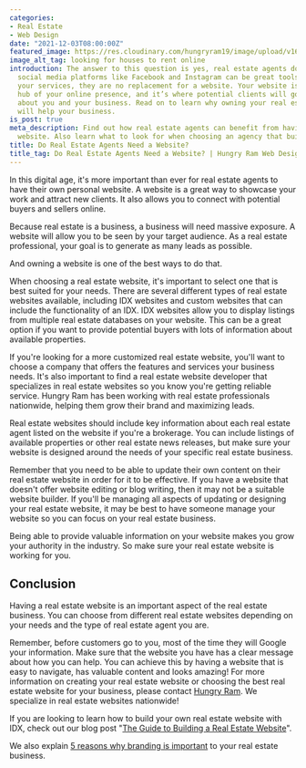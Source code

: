 ```yaml
---
categories:
- Real Estate
- Web Design
date: "2021-12-03T08:00:00Z"
featured_image: https://res.cloudinary.com/hungryram19/image/upload/v1638579145/hungryram/real-estate-peresonal-website_bcdygx.jpg
image_alt_tag: looking for houses to rent online
introduction: The answer to this question is yes, real estate agents do need a website. While
  social media platforms like Facebook and Instagram can be great tools for marketing
  your services, they are no replacement for a website. Your website is the central
  hub of your online presence, and it’s where potential clients will go to learn more
  about you and your business. Read on to learn why owning your real estate website
  will help your business.
is_post: true
meta_description: Find out how real estate agents can benefit from having their own
  website. Also learn what to look for when choosing an agency that builds websites.
title: Do Real Estate Agents Need a Website?
title_tag: Do Real Estate Agents Need a Website? | Hungry Ram Web Design
---
```


In this digital age, it's more important than ever for real estate agents to have their own personal website. A website is a great way to showcase your work and attract new clients. It also allows you to connect with potential buyers and sellers online.

Because real estate is a business, a business will need massive exposure. A website will allow you to be seen by your target audience. As a real estate professional, your goal is to generate as many leads as possible.

And owning a website is one of the best ways to do that.

When choosing a real estate website, it's important to select one that is best suited for your needs. There are several different types of real estate websites available, including IDX websites and custom websites that can include the functionality of an IDX. IDX websites allow you to display listings from multiple real estate databases on your website. This can be a great option if you want to provide potential buyers with lots of information about available properties.

If you're looking for a more customized real estate website, you'll want to choose a company that offers the features and services your business needs. It's also important to find a real estate website developer that specializes in real estate websites so you know you're getting reliable service. Hungry Ram has been working with real estate professionals nationwide, helping them grow their brand and maximizing leads.

Real estate websites should include key information about each real estate agent listed on the website if you're a brokerage. You can include listings of available properties or other real estate news releases, but make sure your website is designed around the needs of your specific real estate business.

Remember that you need to be able to update their own content on their real estate website in order for it to be effective. If you have a website that doesn't offer website editing or blog writing, then it may not be a suitable website builder. If you'll be managing all aspects of updating or designing your real estate website, it may be best to have someone manage your website so you can focus on your real estate business.

Being able to provide valuable information on your website makes you grow your authority in the industry. So make sure your real estate website is working for you.

## Conclusion

Having a real estate website is an important aspect of the real estate business. You can choose from different real estate websites depending on your needs and the type of real estate agent you are.

Remember, before customers go to you, most of the time they will Google your information. Make sure that the website you have has a clear message about how you can help. You can achieve this by having a website that is easy to navigate, has valuable content and looks amazing! For more information on creating your real estate website or choosing the best real estate website for your business, please contact [Hungry Ram](/contact). We specialize in real estate websites nationwide!

If you are looking to learn how to build your own real estate website with IDX, check out our blog post "[The Guide to Building a Real Estate Website](https://www.hungryram.com/blog/the-guide-to-building-a-real-estate-website-with-idx/)". 

We also explain [5 reasons why branding is important](/blog/5-reasons-why-real-estate-branding-is-important/) to your real estate business.